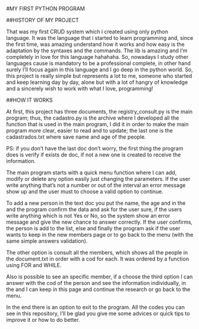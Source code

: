 #MY FIRST PYTHON PROGRAM

##HISTORY OF MY PROJECT

That was my first CRUD system which i created using only python language. It was the language that i started to learn programming and, since the first time, was amazing understand how it works and how easy is the adaptation by the syntaxes and the commands. The lib is amazing and I’m completely in love for this language hahahaha. So, nowadays I study other languages cause is mandatory to be a professional complete, in other hand surely I’ll focus again in this language and I go deep in the python world. So, this project is really simple but represents a lot to me, someone who started and keep learning day by day, alone but with a lot of hangry of knowledge and a sincerely wish to work with what I love, programming! 

##HOW IT WORKS

At first, this project has three documents, the registry_consult.py is the main program; thus, the cadastro.py is the archive where I developed all the function that is used in the main program, I did it in order to make the main program more clear, easier to read and to update; the last one is the cadastrados.txt where save name and age of the people.

PS: if you don’t have the last doc don’t worry, the first thing the program does is verify if exists de doc, if not a new one is created to receive the information.

The main program starts with a   quick menu function where I can add, modify or delete any option easily just changing the parameters. If the user write anything that’s not a number or out of the interval an error message show up and the user must to choose a valid option to continue.

To add a new person in the text doc you put the name, the age and in the and the program confirm the data and ask for the user sure, if the users write anything which is not Yes or No, so the system show an error message and give the new chance to answer correctly. If the user confirms, the person is add to the list, else and finally the program ask if the user wants to keep in the new members page or to go back to the menu (with the same simple answers validation).

The other option is consult all the members, which shows all the people in the document.txt in order with a cod for each. It was ordered by a function using FOR and WHILE. 

Also is possible to see an specific member, if a choose the third option I can answer with the cod of the person and see the information individually, in the and I can keep in this page and continue the research or go back to the menu. 

In the end there is an option to exit to the program. All the codes you can see in this repository, I’ll be glad you give me some advices or quick tips to improve it or how to do better.  

